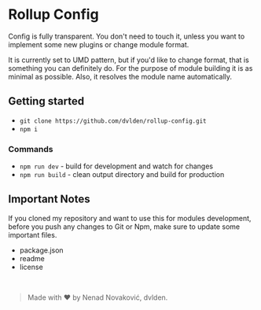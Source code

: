 # Rollup Config

Config is fully transparent. You don't need to touch it, unless you want
to implement some new plugins or change module format.

It is currently set to UMD pattern, but if you'd like to change format,
that is something you can definitely do. For the purpose of module building
it is as minimal as possible. Also, it resolves the module name automatically.


## Getting started

- `git clone https://github.com/dvlden/rollup-config.git`
- `npm i`


### Commands

- `npm run dev` - build for development and watch for changes
- `npm run build` - clean output directory and build for production


## Important Notes

If you cloned my repository and want to use this for modules development, before
you push any changes to Git or Npm, make sure to update some important files.

- package.json
- readme
- license

&nbsp;

> Made with :heart: by Nenad Novaković, dvlden.
